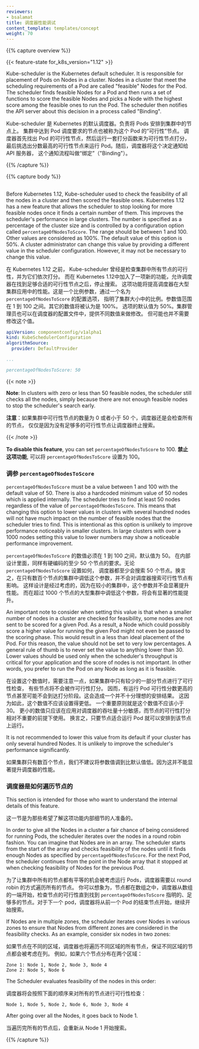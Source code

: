 ```yaml
---
reviewers:
- bsalamat
title: 调度器性能调试
content_template: templates/concept
weight: 70
---
```


<!-- ---
reviewers:
- bsalamat
title: Scheduler Performance Tuning
content_template: templates/concept
weight: 70
--- -->

{{% capture overview %}}

{{< feature-state for_k8s_version="1.12" >}}

Kube-scheduler is the Kubernetes default scheduler. It is responsible for
placement of Pods on Nodes in a cluster. Nodes in a cluster that meet the
scheduling requirements of a Pod are called "feasible" Nodes for the Pod. The
scheduler finds feasible Nodes for a Pod and then runs a set of functions to
score the feasible Nodes and picks a Node with the highest score among the
feasible ones to run the Pod. The scheduler then notifies the API server about this
decision in a process called "Binding".

Kube-scheduler 是 Kubernetes 的默认调度器。负责将 Pods 安排到集群中的节点上。
集群中达到 Pod 调度要求的节点也被称为这个 Pod 的“可行性”节点。
调度器首先找出 Pod 的可行性节点，然后运行一套打分函数来为可行性节点打分，
最后挑选出分数最高的可行性节点来运行 Pod。随后，调度器将这个决定通知给 API 服务器，
这个通知流程叫做“绑定”（"Binding"）。

{{% /capture %}}

{{% capture body %}}

<!-- ## Percentage of Nodes to Score -->
##

Before Kubernetes 1.12, Kube-scheduler used to check the feasibility of all the
nodes in a cluster and then scored the feasible ones. Kubernetes 1.12 has a new
feature that allows the scheduler to stop looking for more feasible nodes once
it finds a certain number of them. This improves the scheduler's performance in
large clusters. The number is specified as a percentage of the cluster size and
is controlled by a configuration option called `percentageOfNodesToScore`. The
range should be between 1 and 100. Other values are considered as 100%. The
default value of this option is 50%. A cluster administrator can change this value by providing a
different value in the scheduler configuration. However, it may not be necessary to change this value.

在 Kubernetes 1.12 之前， Kube-scheduler 曾经是检查集群中所有节点的可行性，并为它们依次打分。
而在 Kubernetes 1.12中加入了一项新的功能，允许调度器在找到足够合适的可行性节点之后，停止搜索。
这项功能将提高调度器在大型集群应用中的性能。这是一个比例参数，通过一个名为 `percentageOfNodesToScore` 的配置选项，
指明了集群大小中的比例。参数值范围在 1 到 100 之间。其它的数值将被认为是 100%。
选项的默认值为 50%。集群管理员也可以在调度器的配置文件中，提供不同数值来做修改。
但可能也并不需要修改这个值。

```yaml
apiVersion: componentconfig/v1alpha1
kind: KubeSchedulerConfiguration
algorithmSource:
  provider: DefaultProvider

...

percentageOfNodesToScore: 50
```

{{< note >}}

**Note**: In clusters with zero or less than 50 feasible nodes, the
scheduler still checks all the nodes, simply because there are not enough
feasible nodes to stop the scheduler's search early.

**注意**：如果集群中可行性节点的数量为 0 或者小于 50 个，调度器还是会检查所有的节点，
仅仅是因为没有足够多的可行性节点让调度器终止搜索。

{{< /note >}}



**To disable this feature**, you can set `percentageOfNodesToScore` to 100.
**禁止这项功能**, 可以将 `percentageOfNodesToScore` 设置为 100。

<!-- ### Tuning percentageOfNodesToScore -->
### 调参 `percentageOfNodesToScore`

`percentageOfNodesToScore` must be a value between 1 and 100
with the default value of 50. There is also a hardcoded minimum value of 50
nodes which is applied internally. The scheduler tries to find at
least 50 nodes regardless of the value of `percentageOfNodesToScore`. This means
that changing this option to lower values in clusters with several hundred nodes
will not have much impact on the number of feasible nodes that the scheduler
tries to find. This is intentional as this option is unlikely to improve
performance noticeably in smaller clusters. In large clusters with over a 1000
nodes setting this value to lower numbers may show a noticeable performance
improvement.

`percentageOfNodesToScore` 的数值必须在 1 到 100 之间，默认值为 50。
在内部设计里面，同样有硬编码的至少 50 个节点的要求。无论 `percentageOfNodesToScore` 设置如何，
调度器都至少会搜索 50 个节点。换言之，在只有数百个节点的集群中调低这个参数，并不会对调度器搜索可行性节点有影响。
这样设计是经过考虑的，因为在较小的集群中，这个参数并不会显著提升性能。
而在超过 1000 个节点的大型集群中调低这个参数，将会有显著的性能提升。

An important note to consider when setting this value is that when a smaller
number of nodes in a cluster are checked for feasibility, some nodes are not
sent to be scored for a given Pod. As a result, a Node which could possibly
score a higher value for running the given Pod might not even be passed to the
scoring phase. This would result in a less than ideal placement of the Pod. For
this reason, the value should not be set to very low percentages. A general rule
of thumb is to never set the value to anything lower than 30. Lower values
should be used only when the scheduler's throughput is critical for your
application and the score of nodes is not important. In other words, you prefer
to run the Pod on any Node as long as it is feasible.

在设置这个数值时，需要注意一点，如果集群中只有较少的一部分节点进行了可行性检查，
有些节点将不会被作可行性打分。
因而，有运行 Pod 可行性分数更高的节点甚至可能不会到达打分阶段。这会造成一个并不十分理想的安排结果。
这因为如此，这个数值不应该设置得更低。
一个重要原则就是这个数值不应该小于 30。
更小的数值只应该在应用对调度器的吞吐量十分敏感，而节点的可行性打分相对不重要的前提下使用。
换言之，只要节点适合运行 Pod 就可以安排到该节点上运行。

It is not recommended to lower this value from its default if your cluster has
only several hundred Nodes. It is unlikely to improve the scheduler's
performance significantly.

如果集群只有数百个节点，我们不建议将参数值调到比默认值低。因为这并不能显著提升调度器的性能。

<!-- ### How the scheduler iterates over Nodes -->
### 调度器是如何遍历节点的

This section is intended for those who want to understand the internal details
of this feature.

这一节是为那些希望了解这项功能内部细节的人准备的。

In order to give all the Nodes in a cluster a fair chance of being considered
for running Pods, the scheduler iterates over the nodes in a round robin
fashion. You can imagine that Nodes are in an array. The scheduler starts from
the start of the array and checks feasibility of the nodes until it finds enough
Nodes as specified by `percentageOfNodesToScore`. For the next Pod, the
scheduler continues from the point in the Node array that it stopped at when checking
feasibility of Nodes for the previous Pod.

为了让集群中所有的节点都有平等的机会被考虑运行 Pods，调度器需要以 round robin 的方式遍历所有的节点。
你可以想象为，节点都在数组之中，调度器从数组的一端开始，检查节点的可行性直到找到 `percentageOfNodesToScore`
指明的、足够多的节点。对于下一个 pod，调度器将从前一个 Pod 的结束节点开始，继续开始搜索。

If Nodes are in multiple zones, the scheduler iterates over Nodes in various
zones to ensure that Nodes from different zones are considered in the
feasibility checks. As an example, consider six nodes in two zones:

如果节点在不同的区域，调度器也将遍历不同区域的所有节点，保证不同区域的节点都会被考虑在列。
例如，如果六个节点分布在两个区域：

```
Zone 1: Node 1, Node 2, Node 3, Node 4
Zone 2: Node 5, Node 6
```

The Scheduler evaluates feasibility of the nodes in this order:

调度器将会按照下面的顺序来对所有的节点进行可行性检查：

```
Node 1, Node 5, Node 2, Node 6, Node 3, Node 4
```

After going over all the Nodes, it goes back to Node 1.

当遍历完所有的节点后，会重新从 Node 1 开始搜索。

{{% /capture %}}
